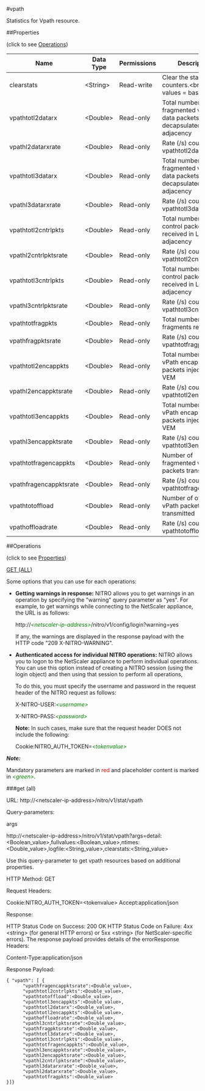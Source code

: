 #vpath

Statistics for Vpath resource.


##Properties 
<span>(click to see [Operations](#operations))</span>


<table><thead><tr><th>Name</th><th> Data Type</th><th> Permissions</th><th>Description</th></tr></thead><tbody><tr><td>clearstats</td><td>&lt;String></td><td>Read-write</td><td>Clear the statsistics / counters.&lt;br>Possible values = basic, full</td><tr><tr><td>vpathtotl2datarx</td><td>&lt;Double></td><td>Read-only</td><td>Total number of non-fragmented vPath data packets decapsulated in L2 adjacency</td><tr><tr><td>vpathl2datarxrate</td><td>&lt;Double></td><td>Read-only</td><td>Rate (/s) counter for vpathtotl2datarx</td><tr><tr><td>vpathtotl3datarx</td><td>&lt;Double></td><td>Read-only</td><td>Total number of non-fragmented vPath data packets decapsulated in L3 adjacency</td><tr><tr><td>vpathl3datarxrate</td><td>&lt;Double></td><td>Read-only</td><td>Rate (/s) counter for vpathtotl3datarx</td><tr><tr><td>vpathtotl2cntrlpkts</td><td>&lt;Double></td><td>Read-only</td><td>Total number of vPath control packets received in L2 adjacency</td><tr><tr><td>vpathl2cntrlpktsrate</td><td>&lt;Double></td><td>Read-only</td><td>Rate (/s) counter for vpathtotl2cntrlpkts</td><tr><tr><td>vpathtotl3cntrlpkts</td><td>&lt;Double></td><td>Read-only</td><td>Total number of vPath control packets received in L3 adjacency</td><tr><tr><td>vpathl3cntrlpktsrate</td><td>&lt;Double></td><td>Read-only</td><td>Rate (/s) counter for vpathtotl3cntrlpkts</td><tr><tr><td>vpathtotfragpkts</td><td>&lt;Double></td><td>Read-only</td><td>Total number of vPath fragments received</td><tr><tr><td>vpathfragpktsrate</td><td>&lt;Double></td><td>Read-only</td><td>Rate (/s) counter for vpathtotfragpkts</td><tr><tr><td>vpathtotl2encappkts</td><td>&lt;Double></td><td>Read-only</td><td>Total number of L2 vPath encapsulated packets injected to VEM</td><tr><tr><td>vpathl2encappktsrate</td><td>&lt;Double></td><td>Read-only</td><td>Rate (/s) counter for vpathtotl2encappkts</td><tr><tr><td>vpathtotl3encappkts</td><td>&lt;Double></td><td>Read-only</td><td>Total number of L3 vPath encapsulated packets injected to VEM</td><tr><tr><td>vpathl3encappktsrate</td><td>&lt;Double></td><td>Read-only</td><td>Rate (/s) counter for vpathtotl3encappkts</td><tr><tr><td>vpathtotfragencappkts</td><td>&lt;Double></td><td>Read-only</td><td>Number of fragmented vPath packets transmitted</td><tr><tr><td>vpathfragencappktsrate</td><td>&lt;Double></td><td>Read-only</td><td>Rate (/s) counter for vpathtotfragencappkts</td><tr><tr><td>vpathtotoffload</td><td>&lt;Double></td><td>Read-only</td><td>Number of offloaded vPath packets transmitted</td><tr><tr><td>vpathoffloadrate</td><td>&lt;Double></td><td>Read-only</td><td>Rate (/s) counter for vpathtotoffload</td><tr></tbody></table>
##Operations 
<span>(click to see [Properties](#properties))</span>


[GET (ALL)](#get-(all))


Some options that you can use for each operations:
<ul><li><p><b>Getting warnings in response:</b> NITRO allows you to get warnings in an operation by specifying the "warning" query parameter as "yes". For example, to get warnings while connecting to the NetScaler appliance, the URL is as follows:</p><p>http://<span style="color:green;font-style:italic;">&lt;netscaler-ip-address&gt;</span>/nitro/v1/config/login?warning=yes</p><p>If any, the warnings are displayed in the response payload with the HTTP code "209 X-NITRO-WARNING".</p></li><li><p><b>Authenticated access for individual NITRO operations:</b> NITRO allows you to logon to the NetScaler appliance to perform individual operations. You can use this option instead of creating a NITRO session (using the login object) and then using that session to perform all operations,</p><p>To do this, you must specify the username and password in the request header of the NITRO request as follows:</p><p>X-NITRO-USER:<span style="color:green;font-style:italic;">&lt;username&gt;</span></p><p>X-NITRO-PASS:<span style="color:green;font-style:italic;">&lt;password&gt;</span></p><p><b>Note:</b> In such cases, make sure that the request header DOES not include the following:</p><p>Cookie:NITRO_AUTH_TOKEN=<span style="color:green;font-style:italic;">&lt;tokenvalue&gt;</span></p></li></ul>



***Note:*** 
Mandatory parameters are marked in <span style="color:#FF0000;">red</span> and placeholder content is marked in <span style="color:green;font-style:italic">&lt;green&gt;</span>.

###get (all)



URL: http://&lt;netscaler-ip-address&gt;/nitro/v1/stat/vpath
Query-parameters:
args
http://&lt;netscaler-ip-address&gt;/nitro/v1/stat/vpath?args=detail:&lt;Boolean_value&gt;,fullvalues:&lt;Boolean_value&gt;,ntimes:&lt;Double_value&gt;,logfile:&lt;String_value&gt;,clearstats:&lt;String_value&gt;
Use this query-parameter to get vpath resources based on additional properties.



HTTP Method: GET
Request Headers:

Cookie:NITRO_AUTH_TOKEN=&lt;tokenvalue&gt;Accept:application/json

Response:
HTTP Status Code on Success: 200 OKHTTP Status Code on Failure: 4xx &lt;string&gt; (for general HTTP errors) or 5xx &lt;string&gt; (for NetScaler-specific errors). The response payload provides details of the errorResponse Headers:

Content-Type:application/json

Response Payload: ```{ "vpath": [ {      "vpathfragencappktsrate":<Double_value>,      "vpathtotl2cntrlpkts":<Double_value>,      "vpathtotoffload":<Double_value>,      "vpathtotl3encappkts":<Double_value>,      "vpathtotl2datarx":<Double_value>,      "vpathtotl2encappkts":<Double_value>,      "vpathoffloadrate":<Double_value>,      "vpathl3cntrlpktsrate":<Double_value>,      "vpathfragpktsrate":<Double_value>,      "vpathtotl3datarx":<Double_value>,      "vpathtotl3cntrlpkts":<Double_value>,      "vpathtotfragencappkts":<Double_value>,      "vpathl3encappktsrate":<Double_value>,      "vpathl2encappktsrate":<Double_value>,      "vpathl2cntrlpktsrate":<Double_value>,      "vpathl3datarxrate":<Double_value>,      "vpathl2datarxrate":<Double_value>,      "vpathtotfragpkts":<Double_value>}]}```



